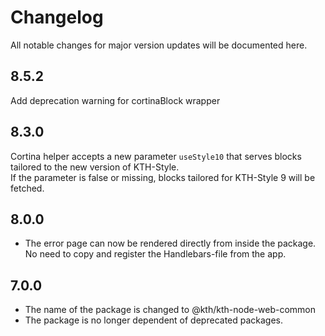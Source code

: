 # Changelog

All notable changes for major version updates will be documented here.

## 8.5.2

Add deprecation warning for cortinaBlock wrapper

## 8.3.0

Cortina helper accepts a new parameter `useStyle10` that serves blocks tailored to the new version of KTH-Style.  
If the parameter is false or missing, blocks tailored for KTH-Style 9 will be fetched.

## 8.0.0

- The error page can now be rendered directly from inside the package. No need to copy and register the Handlebars-file from the app.

## 7.0.0

- The name of the package is changed to @kth/kth-node-web-common
- The package is no longer dependent of deprecated packages.

